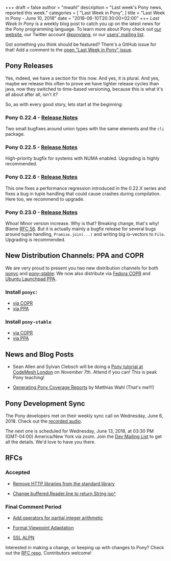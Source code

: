 +++
draft = false
author = "mwahl"
description = "Last week's Pony news, reported this week."
categories = [
    "Last Week in Pony",
]
title = "Last Week in Pony - June 10, 2018"
date = "2018-06-10T20:30:00+02:00"
+++
_Last Week In Pony_ is a weekly blog post to catch you up on the latest news for the Pony programming language. To learn more about Pony check out [our website](https://ponylang.io), our Twitter account [@ponylang](https://twitter.com/ponylang), or our [users' mailing list](https://pony.groups.io/g/user). 

Got something you think should be featured? There's a GitHub issue for that! Add a comment to the [open "Last Week in Pony" issue](https://github.com/ponylang/ponylang.github.io/issues?q=is%3Aissue+is%3Aopen+label%3Alast-week-in-pony).
<!--more-->

## Pony Releases

Yes, indeed, we have a section for this now. And yes, it is plural. And yes, maybe we release this often to prove we have tighter release cycles than java, now they switched to time-based versioning, because this is what it's all about after all, isn't it?

So, as with every good story, lets start at the beginning:

### Pony 0.22.4 - [Release Notes](https://www.ponylang.io/blog/2018/06/0.22.4-released/)

Two small bugfixes around union types with the same elements and the `cli` package.

### Pony 0.22.5 - [Release Notes](https://www.ponylang.io/blog/2018/06/0.22.5-released/)

High-priority bugfix for systems with NUMA enabled. Upgrading is highly recommended. 

### Pony 0.22.6 - [Release Notes](https://www.ponylang.io/blog/2018/06/0.22.6-released/)

This one fixes a performance regression introduced in the 0.22.X series and fixes a bug in tuple handling that could cause crashes during compilation. Here too, we recommend to upgrade.

### Pony 0.23.0 - [Release Notes](https://www.ponylang.io/blog/2018/06/0.23.0-released/)

Whoa! Minor version increase. Why is that? Breaking change, that's why! Blame [RFC 56](https://github.com/ponylang/rfcs/blob/master/text/0056-buffered-reader-line-iso.md). But it is actually mainly a bugfix release for several bugs around tuple handling, `Promise.join(...)` and writing big io-vectors to `File`. Upgrading is recommended.


## New Distribution Channels: PPA and COPR

We are very proud to present you two new distribution channels for both [ponyc](https://github.com/ponylang/ponyc) and [pony-stable](https://github.com/ponylang/pony-stable): We now also distribute via [Fedora COPR](https://copr.fedorainfracloud.org/coprs/ponylang/ponylang/) and [Ubuntu Launchpad PPA](https://launchpad.net/%7Eponylang/+archive/ubuntu/ponylang).

### Install `ponyc`:

* [via COPR](https://github.com/ponylang/ponyc/#linux-using-an-rpm-package-via-copr)
* [via PPA](https://github.com/ponylang/ponyc/#ubuntu-linux-using-a-deb-package-via-launchpad-ppa)

### Install `pony-stable`

* [via COPR](https://github.com/ponylang/pony-stable#linux-using-an-rpm-package-via-copr)
* [via PPA](https://github.com/ponylang/pony-stable#ubuntu-linux-using-a-deb-package-via-launchpad-ppa)

## News and Blog Posts

- Sean Allen and Sylvan Clebsch will be doing a [Pony tutorial at CodeMesh London](https://codesync.global/conferences/code-mesh-2018/training) on *November 7th*. Attend if you can! This is peak Pony teaching!

- [Generating Pony Coverage Reports](https://blog.m7w3.de/pony-coverage.html) by Matthias Wahl (That's me!!!)

## Pony Development Sync

The Pony developers met on their weekly sync call on Wednesday, June 6, 2018. Check out the [recorded audio](https://pony.groups.io/g/dev/files/Pony%20Sync/2018_06_06).

The next one is scheduled for Wednesday, June 13, 2018, at 03:30 PM (GMT-04:00) America/New York via zoom. Join the [Dev Mailing List](https://pony.groups.io/g/dev) to get all the details. We'd love to have you there.

## RFCs

### Accepted

- [Remove HTTP libraries from the standard library](https://github.com/ponylang/rfcs/pull/117)

- [Change buffered.Reader.line to return String iso^](https://github.com/ponylang/rfcs/pull/126)

### Final Comment Period

- [Add operators for partial integer arithmetic](https://github.com/ponylang/rfcs/pull/125)

- [Formal Viewpoint Adaptation](https://github.com/ponylang/rfcs/pull/122)

- [SSL ALPN](https://github.com/ponylang/rfcs/pull/127)

Interested in making a change, or keeping up with changes to Pony? Check out the [RFC repo](https://github.com/ponylang/rfcs). Contributors welcome!
